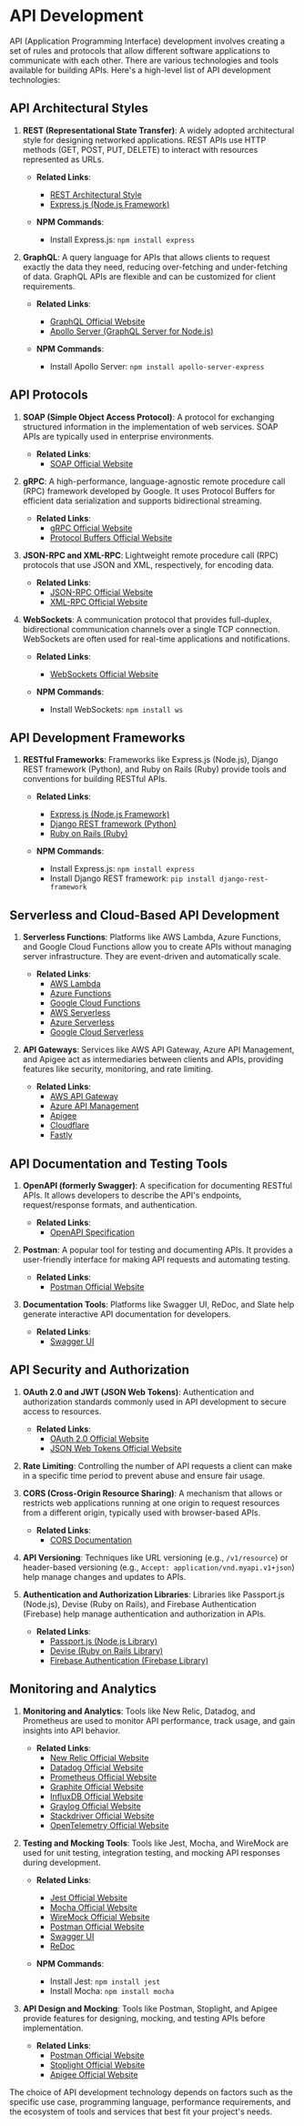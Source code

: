 # API Development

API (Application Programming Interface) development involves creating a set of rules and protocols that allow different software applications to communicate with each other. There are various technologies and tools available for building APIs. Here's a high-level list of API development technologies:

## API Architectural Styles

1. **REST (Representational State Transfer)**: A widely adopted architectural style for designing networked applications. REST APIs use HTTP methods (GET, POST, PUT, DELETE) to interact with resources represented as URLs.

   - **Related Links**:
     - [REST Architectural Style](https://restfulapi.net/)
     - [Express.js (Node.js Framework)](https://expressjs.com/)

   - **NPM Commands**:
     - Install Express.js: `npm install express`

2. **GraphQL**: A query language for APIs that allows clients to request exactly the data they need, reducing over-fetching and under-fetching of data. GraphQL APIs are flexible and can be customized for client requirements.

   - **Related Links**:
     - [GraphQL Official Website](https://graphql.org/)
     - [Apollo Server (GraphQL Server for Node.js)](https://www.apollographql.com/docs/apollo-server/)

   - **NPM Commands**:
     - Install Apollo Server: `npm install apollo-server-express`

## API Protocols

1. **SOAP (Simple Object Access Protocol)**: A protocol for exchanging structured information in the implementation of web services. SOAP APIs are typically used in enterprise environments.

   - **Related Links**:
     - [SOAP Official Website](https://en.wikipedia.org/wiki/SOAP)

2. **gRPC**: A high-performance, language-agnostic remote procedure call (RPC) framework developed by Google. It uses Protocol Buffers for efficient data serialization and supports bidirectional streaming.

   - **Related Links**:
     - [gRPC Official Website](https://grpc.io/)
     - [Protocol Buffers Official Website](https://developers.google.com/protocol-buffers/)

3. **JSON-RPC and XML-RPC**: Lightweight remote procedure call (RPC) protocols that use JSON and XML, respectively, for encoding data.

   - **Related Links**:
     - [JSON-RPC Official Website](https://www.jsonrpc.org/)
     - [XML-RPC Official Website](https://www.xmlrpc.com/)

4. **WebSockets**: A communication protocol that provides full-duplex, bidirectional communication channels over a single TCP connection. WebSockets are often used for real-time applications and notifications.

   - **Related Links**:
     - [WebSockets Official Website](https://en.wikipedia.org/wiki/WebSocket)

   - **NPM Commands**:
     - Install WebSockets: `npm install ws`

## API Development Frameworks

1. **RESTful Frameworks**: Frameworks like Express.js (Node.js), Django REST framework (Python), and Ruby on Rails (Ruby) provide tools and conventions for building RESTful APIs.

    - **Related Links**:
      - [Express.js (Node.js Framework)](https://expressjs.com/)
      - [Django REST framework (Python)](https://www.djangoproject.com/)
      - [Ruby on Rails (Ruby)](https://rubyonrails.org/)

    - **NPM Commands**:
      - Install Express.js: `npm install express`
      - Install Django REST framework: `pip install django-rest-framework`

## Serverless and Cloud-Based API Development

1. **Serverless Functions**: Platforms like AWS Lambda, Azure Functions, and Google Cloud Functions allow you to create APIs without managing server infrastructure. They are event-driven and automatically scale.

    - **Related Links**:
      - [AWS Lambda](https://aws.amazon.com/lambda/)
      - [Azure Functions](https://azure.microsoft.com/en-us/services/functions/)
      - [Google Cloud Functions](https://cloud.google.com/functions)
      - [AWS Serverless](https://aws.amazon.com/serverless/)
      - [Azure Serverless](https://azure.microsoft.com/en-us/services/serverless/)
      - [Google Cloud Serverless](https://cloud.google.com/serverless)

2. **API Gateways**: Services like AWS API Gateway, Azure API Management, and Apigee act as intermediaries between clients and APIs, providing features like security, monitoring, and rate limiting.

    - **Related Links**:
      - [AWS API Gateway](https://aws.amazon.com/api-gateway/)
      - [Azure API Management](https://azure.microsoft.com/en-us/services/apimanagement/)
      - [Apigee](https://www.apigee.com/)
      - [Cloudflare](https://www.cloudflare.com/)
      - [Fastly](https://www.fastly.com/)

## API Documentation and Testing Tools

1. **OpenAPI (formerly Swagger)**: A specification for documenting RESTful APIs. It allows developers to describe the API's endpoints, request/response formats, and authentication.

    - **Related Links**:
      - [OpenAPI Specification](https://swagger.io/specification/)

2. **Postman**: A popular tool for testing and documenting APIs. It provides a user-friendly interface for making API requests and automating testing.

    - **Related Links**:
      - [Postman Official Website](https://www.postman.com/)

3. **Documentation Tools**: Platforms like Swagger UI, ReDoc, and Slate help generate interactive API documentation for developers.

    - **Related Links**:
      - [Swagger UI](https://swagger.io/tools/swagger-ui/)

## API Security and Authorization

1. **OAuth 2.0 and JWT (JSON Web Tokens)**: Authentication and authorization standards commonly used in API development to secure access to resources.

    - **Related Links**:
      - [OAuth 2.0 Official Website](https://oauth.net/)
      - [JSON Web Tokens Official Website](https://tools.ietf.org/html/rfc7519)

2. **Rate Limiting**: Controlling the number of API requests a client can make in a specific time period to prevent abuse and ensure fair usage.

3. **CORS (Cross-Origin Resource Sharing)**: A mechanism that allows or restricts web applications running at one origin to request resources from a different origin, typically used with browser-based APIs.

    - **Related Links**:
      - [CORS Documentation](https://developer.mozilla.org/en-US/docs/Web/HTTP/Access_control_CORS)

4. **API Versioning**: Techniques like URL versioning (e.g., `/v1/resource`) or header-based versioning (e.g., `Accept: application/vnd.myapi.v1+json`) help manage changes and updates to APIs.

5. **Authentication and Authorization Libraries**: Libraries like Passport.js (Node.js), Devise (Ruby on Rails), and Firebase Authentication (Firebase) help manage authentication and authorization in APIs.

    - **Related Links**:
      - [Passport.js (Node.js Library)](https://www.passportjs.org/)
      - [Devise (Ruby on Rails Library)](https://github.com/plataformatec/devise)
      - [Firebase Authentication (Firebase Library)](https://firebase.google.com/docs/auth)

## Monitoring and Analytics

1. **Monitoring and Analytics**: Tools like New Relic, Datadog, and Prometheus are used to monitor API performance, track usage, and gain insights into API behavior.

    - **Related Links**:
      - [New Relic Official Website](https://www.newrelic.com/)
      - [Datadog Official Website](https://www.datadoghq.com/)
      - [Prometheus Official Website](https://prometheus.io/)
      - [Graphite Official Website](https://graphite.wikidot.com/)
      - [InfluxDB Official Website](https://influxdata.com/)
      - [Graylog Official Website](https://www.graylog.org/)
      - [Stackdriver Official Website](https://cloud.google.com/monitoring/api/v3/)
      - [OpenTelemetry Official Website](https://opentelemetry.io/)

2. **Testing and Mocking Tools**: Tools like Jest, Mocha, and WireMock are used for unit testing, integration testing, and mocking API responses during development.

    - **Related Links**:
      - [Jest Official Website](https://jestjs.io/)
      - [Mocha Official Website](https://mochajs.org/)
      - [WireMock Official Website](https://wiremock.org/)
      - [Postman Official Website](https://www.postman.com/)
      - [Swagger UI](https://swagger.io/tools/swagger-ui/)
      - [ReDoc](https://github.com/Redocly/redoc)

    - **NPM Commands**:
      - Install Jest: `npm install jest`
      - Install Mocha: `npm install mocha`

3. **API Design and Mocking**: Tools like Postman, Stoplight, and Apigee provide features for designing, mocking, and testing APIs before implementation.

    - **Related Links**:
      - [Postman Official Website](https://www.postman.com/)
      - [Stoplight Official Website](https://stoplight.io/)
      - [Apigee Official Website](https://apigee.com/)

The choice of API development technology depends on factors such as the specific use case, programming language, performance requirements, and the ecosystem of tools and services that best fit your project's needs.
